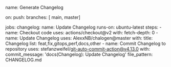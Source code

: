 name: Generate Changelog

on:
  push:
    branches: [ main, master]

jobs:
  changelog:
    name: Update Changelog
    runs-on: ubuntu-latest
    steps:
      - name: Checkout code
        uses: actions/checkout@v2
        with:
          fetch-depth: 0
      - name: Update Changelog
        uses: AlexxNB/chalogen@master
        with:
          title: Changelog
          list: feat,fix,gitops,perf,docs,other 
      - name: Commit Changelog to repository
        uses: stefanzweifel/git-auto-commit-action@v4.13.0
        with:
          commit_message: 'docs(Changelog): Update Changelog'
          file_pattern: CHANGELOG.md